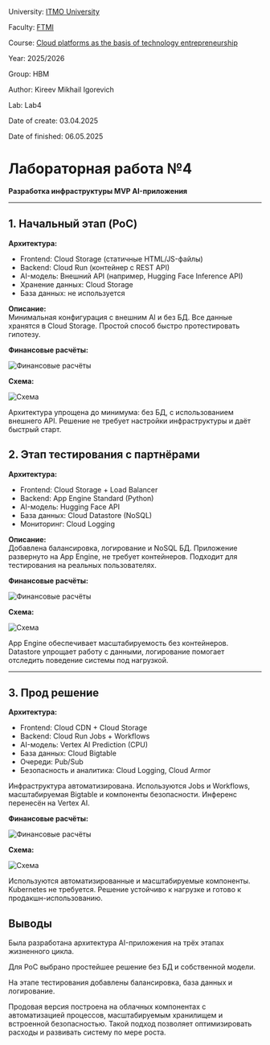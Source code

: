 University: [ITMO University](https://itmo.ru/ru/)

Faculty: [FTMI](https://ftmi.itmo.ru)

Course: [Cloud platforms as the basis of technology entrepreneurship](https://itmo-ict-faculty.github.io/cloud-platforms-as-the-basis-of-technology-entrepreneurship/education/labs2023-2024/lab1/lab1/#_2)

Year: 2025/2026

Group: HBM

Author: Kireev Mikhail Igorevich

Lab: Lab4

Date of create: 03.04.2025

Date of finished: 06.05.2025


# Лабораторная работа №4  
**Разработка инфраструктуры MVP AI-приложения**  

---

## 1. Начальный этап (PoC)

**Архитектура:**
- Frontend: Cloud Storage (статичные HTML/JS-файлы)
- Backend: Cloud Run (контейнер с REST API)
- AI-модель: Внешний API (например, Hugging Face Inference API)
- Хранение данных: Cloud Storage
- База данных: не используется

**Описание:**  
Минимальная конфигурация с внешним AI и без БД. Все данные хранятся в Cloud Storage. Простой способ быстро протестировать гипотезу.


**Финансовые расчёты:** 

![Финансовые расчёты](screenshots/image1.png)

**Схема:** 

![Схема](screenshots/scheme1.png)

 
Архитектура упрощена до минимума: без БД, с использованием внешнего API. Решение не требует настройки инфраструктуры и даёт быстрый старт.


## 2. Этап тестирования с партнёрами

**Архитектура:**
- Frontend: Cloud Storage + Load Balancer
- Backend: App Engine Standard (Python)
- AI-модель: Hugging Face API
- База данных: Cloud Datastore (NoSQL)
- Мониторинг: Cloud Logging

**Описание:**  
Добавлена балансировка, логирование и NoSQL БД. Приложение развернуто на App Engine, не требует контейнеров. Подходит для тестирования на реальных пользователях.

**Финансовые расчёты:** 

![Финансовые расчёты](screenshots/image2.png)

**Схема:**

![Схема](screenshots/scheme2.png)


App Engine обеспечивает масштабируемость без контейнеров. Datastore упрощает работу с данными, логирование помогает отследить поведение системы под нагрузкой.

---

## 3. Прод решение

**Архитектура:**
- Frontend: Cloud CDN + Cloud Storage
- Backend: Cloud Run Jobs + Workflows
- AI-модель: Vertex AI Prediction (CPU)
- База данных: Cloud Bigtable
- Очереди: Pub/Sub
- Безопасность и аналитика: Cloud Logging, Cloud Armor

Инфраструктура автоматизирована. Используются Jobs и Workflows, масштабируемая Bigtable и компоненты безопасности. Инференс перенесён на Vertex AI.

**Финансовые расчёты:** 

![Финансовые расчёты](screenshots/image3.png)

**Схема:**

![Схема](screenshots/scheme3.png)

  
Используются автоматизированные и масштабируемые компоненты. Kubernetes не требуется. Решение устойчиво к нагрузке и готово к продакшн-использованию.

## Выводы

Была разработана архитектура AI-приложения на трёх этапах жизненного цикла. 

Для PoC выбрано простейшее решение без БД и собственной модели. 

На этапе тестирования добавлены балансировка, база данных и логирование. 

Продовая версия построена на облачных компонентах с автоматизацией процессов, масштабируемым хранилищем и встроенной безопасностью. Такой подход позволяет оптимизировать расходы и развивать систему по мере роста.

